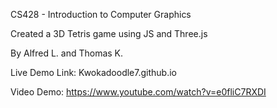 CS428 - Introduction to Computer Graphics

Created a 3D Tetris game using JS and Three.js

By Alfred L. and Thomas K.

Live Demo Link: Kwokadoodle7.github.io

Video Demo: https://www.youtube.com/watch?v=e0fliC7RXDI
